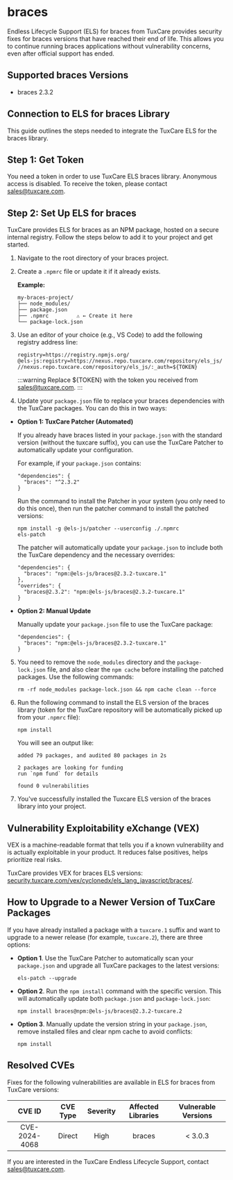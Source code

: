 # braces

Endless Lifecycle Support (ELS) for braces from TuxCare provides security fixes for braces versions that have reached their end of life. This allows you to continue running braces applications without vulnerability concerns, even after official support has ended.

## Supported braces Versions

* braces 2.3.2

## Connection to ELS for braces Library

This guide outlines the steps needed to integrate the TuxCare ELS for the braces library.

## Step 1: Get Token

You need a token in order to use TuxCare ELS braces library. Anonymous access is disabled. To receive the token, please contact [sales@tuxcare.com](mailto:sales@tuxcare.com).

## Step 2: Set Up ELS for braces

TuxCare provides ELS for braces as an NPM package, hosted on a secure internal registry. Follow the steps below to add it to your project and get started.

1. Navigate to the root directory of your braces project.
2. Create a `.npmrc` file or update it if it already exists.

   **Example:**

   ```text
   my-braces-project/
   ├── node_modules/
   ├── package.json
   ├── .npmrc         ⚠️ ← Create it here
   └── package-lock.json
   ```

3. Use an editor of your choice (e.g., VS Code) to add the following registry address line:

   <CodeWithCopy>

   ```text
   registry=https://registry.npmjs.org/
   @els-js:registry=https://nexus.repo.tuxcare.com/repository/els_js/
   //nexus.repo.tuxcare.com/repository/els_js/:_auth=${TOKEN}
   ```

   </CodeWithCopy>

   :::warning
   Replace ${TOKEN} with the token you received from [sales@tuxcare.com](mailto:sales@tuxcare.com).
   :::

4. Update your `package.json` file to replace your braces dependencies with the TuxCare packages. You can do this in two ways:

  * **Option 1: TuxCare Patcher (Automated)**

    If you already have braces listed in your `package.json` with the standard version (without the tuxcare suffix), you can use the TuxCare Patcher to automatically update your configuration.

    For example, if your `package.json` contains:

    ```text
    "dependencies": {
      "braces": "^2.3.2"
    }
    ```

    Run the command to install the Patcher in your system (you only need to do this once), then run the patcher command to install the patched versions:

    <CodeWithCopy>

    ```text
    npm install -g @els-js/patcher --userconfig ./.npmrc
    els-patch
    ```

    </CodeWithCopy>

    The patcher will automatically update your `package.json` to include both the TuxCare dependency and the necessary overrides:

    ```text
    "dependencies": {
      "braces": "npm:@els-js/braces@2.3.2-tuxcare.1"
    },
    "overrides": {
      "braces@2.3.2": "npm:@els-js/braces@2.3.2-tuxcare.1"
    }
    ```
    
  * **Option 2: Manual Update**

     Manually update your `package.json` file to use the TuxCare package:

     <CodeWithCopy>

     ```text
     "dependencies": {
       "braces": "npm:@els-js/braces@2.3.2-tuxcare.1"
     }
     ```

     </CodeWithCopy>

5. You need to remove the `node_modules` directory and the `package-lock.json` file, and also clear the `npm cache` before installing the patched packages. Use the following commands:
   
   <CodeWithCopy>

   ```text
   rm -rf node_modules package-lock.json && npm cache clean --force
   ```

   </CodeWithCopy>

6. Run the following command to install the ELS version of the braces library (token for the TuxCare repository will be automatically picked up from your `.npmrc` file):

   <CodeWithCopy>

   ```text
   npm install
   ```

   </CodeWithCopy>

   You will see an output like:

   ```text
   added 79 packages, and audited 80 packages in 2s

   2 packages are looking for funding
   run `npm fund` for details

   found 0 vulnerabilities
   ```

7. You've successfully installed the Tuxcare ELS version of the braces library into your project.

## Vulnerability Exploitability eXchange (VEX) 

VEX is a machine-readable format that tells you if a known vulnerability and is actually exploitable in your product. It reduces false positives, helps prioritize real risks.

TuxCare provides VEX for braces ELS versions: [security.tuxcare.com/vex/cyclonedx/els_lang_javascript/braces/](https://security.tuxcare.com/vex/cyclonedx/els_lang_javascript/braces/).

## How to Upgrade to a Newer Version of TuxCare Packages

If you have already installed a package with a `tuxcare.1` suffix and want to upgrade to a newer release (for example, `tuxcare.2`), there are three options:

* **Option 1**. Use the TuxCare Patcher to automatically scan your `package.json` and upgrade all TuxCare packages to the latest versions:

  <CodeWithCopy>

  ```text
  els-patch --upgrade
  ```

  </CodeWithCopy>

* **Option 2**. Run the `npm install` command with the specific version. This will automatically update both `package.json` and `package-lock.json`:

  <CodeWithCopy>

  ```text
  npm install braces@npm:@els-js/braces@2.3.2-tuxcare.2
  ```

  </CodeWithCopy>

* **Option 3**. Manually update the version string in your `package.json`, remove installed files and clear npm cache to avoid conflicts:

  <CodeWithCopy>

  ```text
  npm install
  ```

  </CodeWithCopy>

## Resolved CVEs

Fixes for the following vulnerabilities are available in ELS for braces from TuxCare versions:

| CVE ID         | CVE Type | Severity | Affected Libraries | Vulnerable Versions |
| :------------: | :------: |:--------:|:------------------:| :----------------: |
| CVE-2024-4068  | Direct   | High     | braces            | < 3.0.3           |

If you are interested in the TuxCare Endless Lifecycle Support, contact [sales@tuxcare.com](mailto:sales@tuxcare.com).
